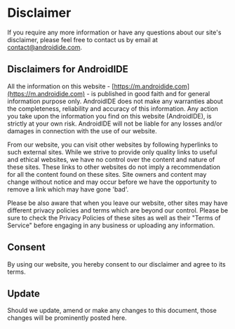 # Disclaimer

If you require any more information or have any questions about our site's disclaimer, please feel free to contact us by
email at contact@androidide.com.

## Disclaimers for AndroidIDE

All the information on this website - [https://m.androidide.com](https://m.androidide.com) - is published in good faith and for general information
purpose only. AndroidIDE does not make any warranties about the completeness, reliability and accuracy of this
information. Any action you take upon the information you find on this website (AndroidIDE), is strictly at your own
risk. AndroidIDE will not be liable for any losses and/or damages in connection with the use of our website.

From our website, you can visit other websites by following hyperlinks to such external sites. While we strive to
provide only quality links to useful and ethical websites, we have no control over the content and nature of these
sites. These links to other websites do not imply a recommendation for all the content found on these sites. Site owners
and content may change without notice and may occur before we have the opportunity to remove a link which may have
gone 'bad'.

Please be also aware that when you leave our website, other sites may have different privacy policies and terms which
are beyond our control. Please be sure to check the Privacy Policies of these sites as well as their "Terms of Service"
before engaging in any business or uploading any information.

## Consent

By using our website, you hereby consent to our disclaimer and agree to its terms.

## Update

Should we update, amend or make any changes to this document, those changes will be prominently posted here.
